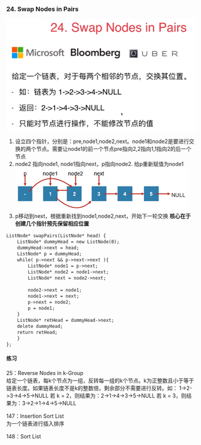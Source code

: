 ### 24. Swap Nodes in Pairs
![image](assets/clipboard-1540351020017.png)
1. 设立四个指针，分别是：pre,node1,node2,next。node1和node2是要进行交换的两个节点。需要让node1的前一个节点pre指向2,2指向1,1指向2的后一个节点
2. node2 指向node1, node1指向next，p指向node2. 给p重新赋值为node1
![image](assets/1779926-b41514357f6150da.png)
3. p移动到next，根据重新找到node1,node2,next，开始下一轮交换
**核心在于创建几个指针预先保留相应位置**

```
ListNode* swapPairs(ListNode* head) {         
    ListNode* dummyHead = new ListNode(0);         
    dummyHead->next = head;         
    ListNode* p = dummyHead;        
    while( p->next && p->next->next ){             
        ListNode* node1 = p->next;             
        ListNode* node2 = node1->next;             
        ListNode* next = node2->next;      
        
        node2->next = node1;             
        node1->next = next;             
        p->next = node2;             
        p = node1;         
    }         
    ListNode* retHead = dummyHead->next;         
    delete dummyHead;        
    return retHead;     
    }
}; 

```
#### 练习
25：Reverse Nodes in k-Group  
给定一个链表，每k个节点为一组，反转每一组的k个节点。k为正整数且小于等于链表长度。如果链表长度不是k的整数倍，剩余部分不需要进行反转。如： 1->2->3->4->5->NULL
若 k = 2，则结果为：2->1->4->3->5->NULL
若 k = 3，则结果为：3->2->1->4->5->NULL  

147：Insertion Sort List  
为一个链表进行插入排序  

148：Sort List  